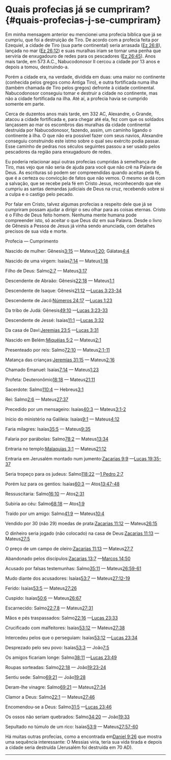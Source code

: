 # Quais profecias já se cumpriram? {#quais-profecias-j-se-cumpriram}

Em minha mensagem anterior eu mencionei uma profecia bíblica que já se cumpriu, que foi a destruição de Tiro. De acordo com a profecia feita por Ezequiel, a cidade de Tiro (sua parte continental) seria arrasada ([Ez 26:8](http://bibliaonline.com.br/acf/ez/26/8)), lançada no mar ([Ez 26:12](http://bibliaonline.com.br/acf/ez/26/12)) e suas muralhas iriam se tornar uma penha que serviria de enxugadouro de redes para os pescadores ([Ez 26:45](http://bibliaonline.com.br/acf/ez/26/45)). Anos mais tarde, em 573 A.C., Nabucodonosor II cercou a cidade por 13 anos e depois a tomou, destruindo-a.

Porém a cidade era, na verdade, dividida em duas: uma maior no continente (conhecida pelos gregos como Antiga Tiro), e outra fortificada numa ilha (também chamada de Tiro pelos gregos) defronte à cidade continental. Nabucodonosor conseguiu tomar e destruir a cidade no continente, mas não a cidade fortificada na ilha. Até aí, a profecia havia se cumprido somente em parte.

Cerca de duzentos anos mais tarde, em 332 AC, Alexandre, o Grande, atacou a cidade fortificada e, para chegar até ela, fez com que os soldados lançassem ao mar os escombros das muralhas da cidade continental destruída por Nabucodonosor, fazendo, assim, um caminho ligando o continente à ilha. O que não era possível fazer com seus navios, Alexandre conseguiu construindo este istmo sobre o qual seu exército podia passar. Esse caminho de pedras nos séculos seguintes passou a ser usado pelos pescadores da região para enxugadouro de redes.

Eu poderia relacionar aqui outras profecias cumpridas à semelhança de Tiro, mas vejo que não seria de ajuda para você que não crê na Palavra de Deus. As escrituras só podem ser compreendidas quando aceitas pela fé, que é a certeza ou convicção de fatos que não vemos. O mesmo se dá com a salvação, que se recebe pela fé em Cristo Jesus, reconhecendo que ele cumpriu as santas demandas judiciais de Deus na cruz, recebendo sobre si a culpa e o castigo pelo pecado.

Por falar em Cristo, talvez algumas profecias a respeito dele que já se cumpriram possam ajudar a dirigir o seu olhar para as coisas eternas. Cristo é o Filho de Deus feito homem. Nenhuma mente humana pode compreender isto, só aceitar o que Deus diz em sua Palavra. Desde o livro de Gênesis a Pessoa de Jesus já vinha sendo anunciada, com detalhes precisos de sua vida e morte.

Profecia — Cumprimento

Nascido de mulher: Gênesis[3:15](http://bibliaonline.com.br/acf/gn/3/15) — Mateus[1:20](http://bibliaonline.com.br/acf/mt/1/20); Gálatas[4:4](http://bibliaonline.com.br/acf/gl/4/4)

Nascido de uma virgem: Isaías[7:14](http://bibliaonline.com.br/acf/is/7/14) — Mateus[1:18](http://bibliaonline.com.br/acf/mt/1/18)

Filho de Deus: Salmo[2:7](http://bibliaonline.com.br/acf/sl/2/7) — Mateus[3:17](http://bibliaonline.com.br/acf/mt/3/17)

Descendente de Abraão: Gênesis[22:18](http://bibliaonline.com.br/acf/gn/22/18) — Mateus[1:1](http://bibliaonline.com.br/acf/mt/1/1)

Descendente de Isaque: Gênesis[21:12](http://bibliaonline.com.br/acf/gn/21/12) —[Lucas 3:23-34](http://bibliaonline.com.br/acf/lc/3/23-34)

Descendente de Jacó:[Números 24:17](http://bibliaonline.com.br/acf/nm/24/17) —[Lucas 1:23](http://bibliaonline.com.br/acf/lc/1/23)

Da tribo de Judá: Gênesis[49:10](http://bibliaonline.com.br/acf/gn/49/10) —[Lucas 3:23-33](http://bibliaonline.com.br/acf/lc/3/23-33)

Descendente de Jessé: Isaías[11:1](http://bibliaonline.com.br/acf/is/11/1) —[Lucas 3:32](http://bibliaonline.com.br/acf/lc/3/32)

Da casa de Davi:[Jeremias 23:5](http://bibliaonline.com.br/acf/jr/23/5) —[Lucas 3:31](http://bibliaonline.com.br/acf/lc/3/31)

Nascido em Belém:[Miquéias 5:2](http://bibliaonline.com.br/acf/mq/5/2) — Mateus[2:1](http://bibliaonline.com.br/acf/mt/2/1)

Presenteado por reis: Salmo[72:10](http://bibliaonline.com.br/acf/sl/72/10) — Mateus[2:1-11](http://bibliaonline.com.br/acf/mt/2/1-11)

Matança das crianças:[Jeremias 31:15](http://bibliaonline.com.br/acf/jr/31/15) — Mateus[2:16](http://bibliaonline.com.br/acf/mt/2/16)

Chamado Emanuel: Isaías[7:14](http://bibliaonline.com.br/acf/is/7/14) — Mateus[1:23](http://bibliaonline.com.br/acf/mt/1/23)

Profeta: Deuteronômio[18:18](http://bibliaonline.com.br/acf/dt/18/18) — Mateus[21:11](http://bibliaonline.com.br/acf/mt/21/11)

Sacerdote: Salmo[110:4](http://bibliaonline.com.br/acf/sl/110/4) — Hebreus[3:1](http://bibliaonline.com.br/acf/hb/3/1)

Rei: Salmo[2:6](http://bibliaonline.com.br/acf/sl/2/6) — Mateus[27:37](http://bibliaonline.com.br/acf/mt/27/37)

Precedido por um mensageiro: Isaías[40:3](http://bibliaonline.com.br/acf/is/40/3) — Mateus[3:1-2](http://bibliaonline.com.br/acf/mt/3/1-2)

Início do ministério na Galileia: Isaías[9:1](http://bibliaonline.com.br/acf/is/9/1) — Mateus[4:12](http://bibliaonline.com.br/acf/mt/4/12)

Faria milagres: Isaías[35:5](http://bibliaonline.com.br/acf/is/35/5) — Mateus[9:35](http://bibliaonline.com.br/acf/mt/9/35)

Falaria por parábolas: Salmo[78:2](http://bibliaonline.com.br/acf/sl/78/2) — Mateus[13:34](http://bibliaonline.com.br/acf/mt/13/34)

Entraria no templo:[Malaquias 3:1](http://bibliaonline.com.br/acf/ml/3/1) — Mateus[21:12](http://bibliaonline.com.br/acf/mt/21/12)

Entraria em Jerusalém montado num jumento:[Zacarias 9:9](http://bibliaonline.com.br/acf/zc/9/9) —[Lucas 19:35-37](http://bibliaonline.com.br/acf/lc/19/35-37)

Seria tropeço para os judeus: Salmo[118:22](http://bibliaonline.com.br/acf/sl/118/22) —[1 Pedro 2:7](http://bibliaonline.com.br/acf/1pe/2/7)

Porém luz para os gentios: Isaías[60:3](http://bibliaonline.com.br/acf/is/60/3) — Atos[13:47-48](http://bibliaonline.com.br/acf/atos/13/47-48)

Ressuscitaria: Salmo[16:10](http://bibliaonline.com.br/acf/sl/16/10) — Atos[2:31](http://bibliaonline.com.br/acf/atos/2/31)

Subiria ao céu: Salmo[68:18](http://bibliaonline.com.br/acf/sl/68/18) — Atos[1:9](http://bibliaonline.com.br/acf/atos/1/9)

Traído por um amigo: Salmo[41:9](http://bibliaonline.com.br/acf/sl/41/9) — Mateus[10:4](http://bibliaonline.com.br/acf/mt/10/4)

Vendido por 30 (não 29) moedas de prata:[Zacarias 11:12](http://bibliaonline.com.br/acf/zc/11/12) — Mateus[26:15](http://bibliaonline.com.br/acf/mt/26/15)

O dinheiro seria jogado (não colocado) na casa de Deus:[Zacarias 11:13](http://bibliaonline.com.br/acf/zc/11/13) — Mateus[27:5](http://bibliaonline.com.br/acf/mt/27/5)

O preço de um campo de oleiro:[Zacarias 11:13](http://bibliaonline.com.br/acf/zc/11/13) — Mateus[27:7](http://bibliaonline.com.br/acf/mt/27/7)

Abandonado pelos discípulos:[Zacarias 13:7](http://bibliaonline.com.br/acf/zc/13/7) —[Marcos 14:50](http://bibliaonline.com.br/acf/mc/14/50)

Acusado por falsas testemunhas: Salmo[35:11](http://bibliaonline.com.br/acf/sl/35/11) — Mateus[26:59-61](http://bibliaonline.com.br/acf/mt/26/59-61)

Mudo diante dos acusadores: Isaías[53:7](http://bibliaonline.com.br/acf/is/53/7) — Mateus[27:12-19](http://bibliaonline.com.br/acf/mt/27/12-19)

Ferido: Isaías[53:5](http://bibliaonline.com.br/acf/is/53/5) — Mateus[27:26](http://bibliaonline.com.br/acf/mt/27/26)

Cuspido: Isaías[50:6](http://bibliaonline.com.br/acf/is/50/6) — Mateus[26:67](http://bibliaonline.com.br/acf/mt/26/67)

Escarnecido: Salmo[22:7,8](http://bibliaonline.com.br/acf/sl/22/7,8) — Mateus[27:31](http://bibliaonline.com.br/acf/mt/27/31)

Mãos e pés traspassados: Salmo[22:16](http://bibliaonline.com.br/acf/sl/22/16) —[Lucas 23:33](http://bibliaonline.com.br/acf/lc/23/33)

Crucificado com malfeitores: Isaías[53:12](http://bibliaonline.com.br/acf/is/53/12) — Mateus[27:38](http://bibliaonline.com.br/acf/mt/27/38)

Intercedeu pelos que o perseguiam: Isaías[53:12](http://bibliaonline.com.br/acf/is/53/12) —[Lucas 23:34](http://bibliaonline.com.br/acf/lc/23/34)

Desprezado pelo seu povo: Isaías[53:3](http://bibliaonline.com.br/acf/is/53/3) — João[7:5](http://bibliaonline.com.br/acf/jo/7/5)

Os amigos ficariam longe: Salmo[38:11](http://bibliaonline.com.br/acf/sl/38/11) —[Lucas 23:49](http://bibliaonline.com.br/acf/lc/23/49)

Roupas sorteadas: Salmo[22:18](http://bibliaonline.com.br/acf/sl/22/18) — João[19:23-24](http://bibliaonline.com.br/acf/jo/19/23-24)

Sentiu sede: Salmo[69:21](http://bibliaonline.com.br/acf/sl/69/21) — João[19:28](http://bibliaonline.com.br/acf/jo/19/28)

Deram-lhe vinagre: Salmo[69:21](http://bibliaonline.com.br/acf/sl/69/21) — Mateus[27:34](http://bibliaonline.com.br/acf/mt/27/34)

Clamor a Deus: Salmo[22:1](http://bibliaonline.com.br/acf/sl/22/1) — Mateus[27:46](http://bibliaonline.com.br/acf/mt/27/46)

Encomendou-se a Deus: Salmo[31:5](http://bibliaonline.com.br/acf/sl/31/5) —[Lucas 23:46](http://bibliaonline.com.br/acf/lc/23/46)

Os ossos não seriam quebrados: Salmo[34:20](http://bibliaonline.com.br/acf/sl/34/20) — João[19:33](http://bibliaonline.com.br/acf/jo/19/33)

Sepultado no túmulo de um rico: Isaías[53:9](http://bibliaonline.com.br/acf/is/53/9) — Mateus[27:57-60](http://bibliaonline.com.br/acf/mt/27/57-60)

Há muitas outras profecias, como a encontrada em[Daniel 9:26](http://bibliaonline.com.br/acf/dn/9/26) que mostra uma sequência interessante: O Messias viria, teria sua vida tirada e depois a cidade seria destruída (Jerusalém foi destruída em 70 AD).

*****